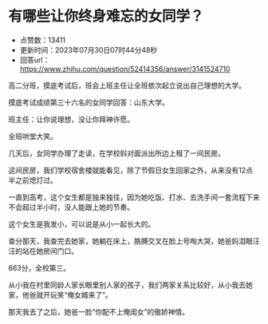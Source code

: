 # 有哪些让你终身难忘的女同学？
- 点赞数：13411
- 更新时间：2023年07月30日07时44分48秒
- 回答url：https://www.zhihu.com/question/52414356/answer/3141524710
<body>
 <p data-pid="A7FlJ9o6">高二分班，摸底考试后，班会上班主任让全班依次起立说出自己理想的大学。</p>
 <p data-pid="Zqyy9tq-">摸底考试成绩第三十六名的女同学回答：山东大学。</p>
 <p data-pid="h87lP7eo">班主任：让你说理想，没让你拜神许愿。</p>
 <p data-pid="8oJJoYVz">全班哄堂大笑。</p>
 <p data-pid="cD_BUVU2">几天后，女同学办理了走读，在学校斜对面派出所边上租了一间民房。</p>
 <p data-pid="XXdx8I1W">这间民房，我们学校宿舍楼就能看见，除了节假日女生回家之外，从来没有12点半之前熄灯过。</p>
 <p data-pid="79JOxNev">一直到高考，这个女生都是独来独往，因为她吃饭、打水、去洗手间一套流程下来不会超过半小时，没人能跟上她的节奏。</p>
 <p data-pid="fOsHB20v">这个女生是我发小，可以说是从小一起长大的。</p>
 <p data-pid="Kmp9eVSu">查分那天，我查完去她家，她躺在床上，胳膊交叉在脸上号啕大哭，她爸妈泪眼汪汪的站在她房间门口。</p>
 <p data-pid="YhuXzaEk">663分，全校第三。</p>
 <p data-pid="3MT8M39O">从小我在村里同龄人家长眼里别人家的孩子，我们两家关系比较好，从小我去她家，他爸就开玩笑“俺女婿来了”。</p>
 <p data-pid="trfT6kAe">那天我去了之后，她爸一脸“你配不上俺闺女”的傲娇神情。</p>
</body>